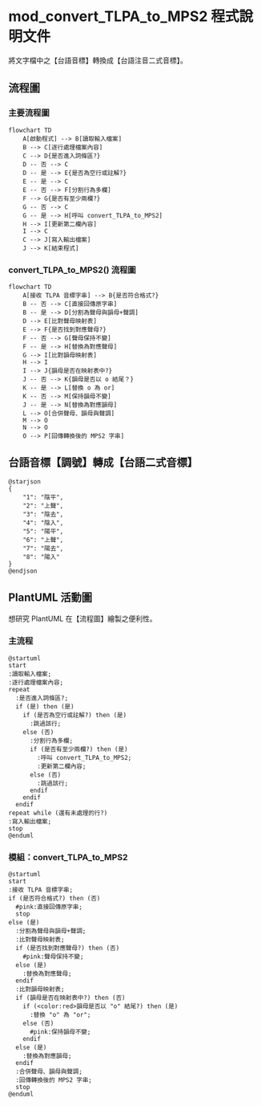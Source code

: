 # mod_convert_TLPA_to_MPS2 程式說明文件

將文字檔中之【台語音標】轉換成【台語注音二式音標】。

## 流程圖

### 主要流程圖

```mermaid
flowchart TD
    A[啟動程式] --> B[讀取輸入檔案]
    B --> C[逐行處理檔案內容]
    C --> D{是否進入詞條區?}
    D -- 否 --> C
    D -- 是 --> E{是否為空行或註解?}
    E -- 是 --> C
    E -- 否 --> F[分割行為多欄]
    F --> G{是否有至少兩欄?}
    G -- 否 --> C
    G -- 是 --> H[呼叫 convert_TLPA_to_MPS2]
    H --> I[更新第二欄內容]
    I --> C
    C --> J[寫入輸出檔案]
    J --> K[結束程式]
```

### convert_TLPA_to_MPS2() 流程圖

```mermaid
flowchart TD
    A[接收 TLPA 音標字串] --> B{是否符合格式?}
    B -- 否 --> C[直接回傳原字串]
    B -- 是 --> D[分割為聲母與韻母+聲調]
    D --> E[比對聲母映射表]
    E --> F{是否找到對應聲母?}
    F -- 否 --> G[聲母保持不變]
    F -- 是 --> H[替換為對應聲母]
    G --> I[比對韻母映射表]
    H --> I
    I --> J{韻母是否在映射表中?}
    J -- 否 --> K{韻母是否以 o 結尾？}
    K -- 是 --> L[替換 o 為 or]
    K -- 否 --> M[保持韻母不變]
    J -- 是 --> N[替換為對應韻母]
    L --> O[合併聲母、韻母與聲調]
    M --> O
    N --> O
    O --> P[回傳轉換後的 MPS2 字串]
```

## 台語音標【調號】轉成【台語二式音標】

```plantuml
@starjson
{
    "1": "陰平",
    "2": "上聲",
    "3": "陰去",
    "4": "陰入",
    "5": "陽平",
    "6": "上聲",
    "7": "陽去",
    "8": "陽入"
}
@endjson
```


## PlantUML 活動圖

想研究 PlantUML 在【流程圖】繪製之便利性。

###  主流程

```plantuml
@startuml
start
:讀取輸入檔案;
:逐行處理檔案內容;
repeat
  :是否進入詞條區?;
  if (是) then (是)
    if (是否為空行或註解?) then (是)
      :跳過該行;
    else (否)
      :分割行為多欄;
      if (是否有至少兩欄?) then (是)
        :呼叫 convert_TLPA_to_MPS2;
        :更新第二欄內容;
      else (否)
        :跳過該行;
      endif
    endif
  endif
repeat while (還有未處理的行?)
:寫入輸出檔案;
stop
@enduml
```

###  模組：convert_TLPA_to_MPS2

```plantuml
@startuml
start
:接收 TLPA 音標字串;
if (是否符合格式?) then (否)
  #pink:直接回傳原字串;
  stop
else (是)
  :分割為聲母與韻母+聲調;
  :比對聲母映射表;
  if (是否找到對應聲母?) then (否)
    #pink:聲母保持不變;
  else (是)
    :替換為對應聲母;
  endif
  :比對韻母映射表;
  if (韻母是否在映射表中?) then (否)
    if (<color:red>韻母是否以 "o" 結尾?) then (是)
      :替換 "o" 為 "or";
    else (否)
      #pink:保持韻母不變;
    endif
  else (是)
    :替換為對應韻母;
  endif
  :合併聲母、韻母與聲調;
  :回傳轉換後的 MPS2 字串;
  stop
@enduml
```